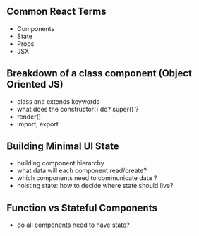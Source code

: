 ## Common React Terms
- Components
- State
- Props
- JSX

## Breakdown of a class component (Object Oriented JS)
- class and extends keywords
- what does the constructor() do? super() ? 
- render()
- import, export

## Building Minimal UI State
- building component hierarchy
- what data will each component read/create? 
- which components need to communicate data ? 
- hoisting state: how to decide where state should live? 

## Function vs Stateful Components
- do all components need to have state? 



